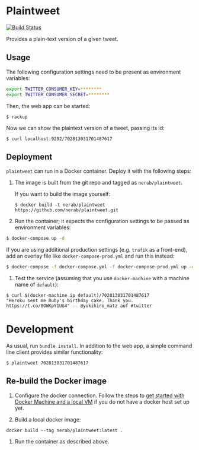 # Plaintweet

[![Build Status](https://travis-ci.org/nerab/plaintweet.svg?branch=master)](https://travis-ci.org/nerab/plaintweet)

Provides a plain-text version of a given tweet.

## Usage

The following configuration settings need to be present as environment variables:

```bash
export TWITTER_CONSUMER_KEY=********
export TWITTER_CONSUMER_SECRET=********
```

Then, the web app can be started:

```
$ rackup
```

Now we can show the plaintext version of a tweet, passing its id:

```
$ curl localhost:9292/702813031701487617
```

## Deployment

`plaintweet` can run in a Docker container. Deploy it with the following steps:

1. The image is built from the git repo and tagged as `nerab/plaintweet`.

   If you want to build the image yourself:

   ```
   $ docker build -t nerab/plaintweet https://github.com/nerab/plaintweet.git
   ```

1. Run the container; it expects the configuration settings to be passed as environment variables:

  ```bash
  $ docker-compose up -d
  ```

  If you are using additional production settings (e.g. `trafik` as a front-end), add an overlay file like `docker-compose-prod.yml` and run this instead:

  ```bash
  $ docker-compose -f docker-compose.yml -f docker-compose-prod.yml up -d
  ```

1. Test the service (assuming that you use `docker-machine` with a machine name of `default`):

  ```
  $ curl $(docker-machine ip default)/702813031701487617
  "Heroku sent me Ruby's birthday cake. Thank you. https://t.co/0OWKpY1UG4" -- @yukihiro_matz auf #twitter
  ```

# Development

As usual, run `bundle install`. In addition to the web app, a simple command line client provides similar functionality:

```
$ plaintweet 702813031701487617
```

## Re-build the Docker image

1. Configure the docker connection. Follow the steps to [get started with Docker Machine and a local VM](https://docs.docker.com/machine/get-started/) if you do not have a docker host set up yet.

1. Build a local docker image:

  ```
  docker build --tag nerab/plaintweet:latest .
  ```

1. Run the container as described above.
